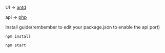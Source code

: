 UI -> [antd](https://ant.design/index-cn)

api -> [php](https://github.com/zhenorzz/share)


Install guide(rembember to edit your package.json to enable the api port)


```
npm install

npm start
```
